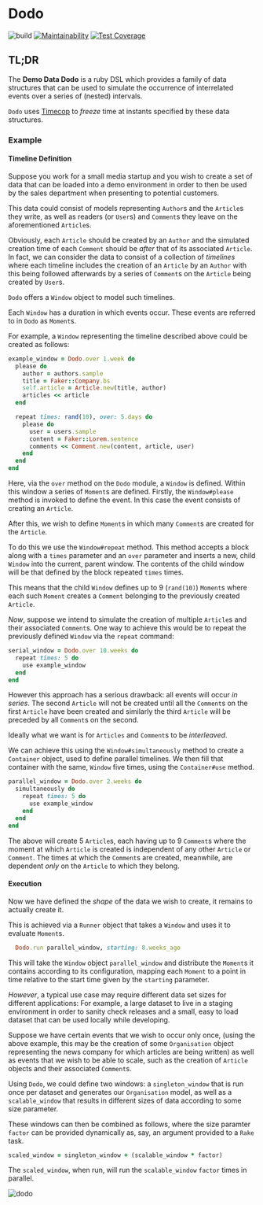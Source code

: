 # Dodo


![build](https://travis-ci.org/TomFinill/dodo.svg?branch=master) [![Maintainability](https://api.codeclimate.com/v1/badges/42198ebf17bf127e0da6/maintainability)](https://codeclimate.com/github/TomFinill/dodo/maintainability) [![Test Coverage](https://api.codeclimate.com/v1/badges/42198ebf17bf127e0da6/test_coverage)](https://codeclimate.com/github/TomFinill/dodo/test_coverage)

## TL;DR

The **Demo Data Dodo** is a ruby DSL which provides a 
family of data structures that can be used to simulate the occurrence of 
interrelated events over a series of (nested) intervals.

`Dodo` uses [Timecop](https://github.com/travisjeffery/timecop) to _freeze_ 
time at instants specified by these data structures.

### Example

#### Timeline Definition

Suppose you work for a small media startup and you wish to create a set of data
that can be loaded into a demo environment in order to then be used by the sales 
department when presenting to potential customers.

This data could consist of models representing `Author`s and the `Article`s they 
write, as well as readers (or `User`s) and `Comment`s they leave on the 
aforementioned `Article`s.

Obviously, each `Article` should be created by an `Author` and the simulated
 creation time of each `Comment` should be _after_ that of its associated 
 `Article`.  In fact, we can consider the data to consist of a collection of 
 _timelines_ where each timeline includes the creation of an `Article` by an 
 `Author` with this being followed afterwards by a series of `Comment`s on the
 `Article` being created by `User`s.
 
`Dodo` offers a `Window` object to model such timelines. 

Each `Window` has a duration in which events occur.  These events are referred 
to in `Dodo` as `Moment`s.  

For example, a `Window` representing the timeline described above could be 
created as follows:

```ruby
example_window = Dodo.over 1.week do
  please do
    author = authors.sample
    title = Faker::Company.bs
    self.article = Article.new(title, author)
    articles << article
  end

  repeat times: rand(10), over: 5.days do
    please do
      user = users.sample
      content = Faker::Lorem.sentence
      comments << Comment.new(content, article, user)
    end
  end
end
```

Here, via the `over` method on the `Dodo` module, a `Window` is defined.  Within
this window a series of `Moment`s are defined. Firstly, the `Window#please` method 
is invoked to define the event.  In this case the event consists of creating an
`Article`.

After this, we wish to define `Moment`s in which many `Comment`s are created for
the `Article`.

To do this we use the `Window#repeat` method. This method accepts a block along 
with a `times` parameter and an `over` parameter and inserts a new, child `Window`
into the current, parent window.  The contents of the child window will be
that defined by the block repeated `times` times.

This means that the child `Window` defines up to 9 (`rand(10)`) `Moment`s
where each such `Moment` creates a `Comment` belonging to the previously 
created `Article`.

_Now_, suppose we intend to simulate the creation of multiple `Article`s and 
their associated `Comment`s.  One way to achieve this would be to repeat the 
previously defined `Window` via the `repeat` command:

```ruby
serial_window = Dodo.over 10.weeks do
  repeat times: 5 do
    use example_window
  end
end
``` 

However this approach has a serious drawback: all events will occur _in series_.
The second `Article` will not be created until all the `Comment`s on the first 
`Article` have been created and similarly the third `Article` will be preceded by
all `Comment`s on the second.

Ideally what we want is for `Articles` and `Comment`s to be _interleaved_.

We can achieve this using the `Window#simultaneously`
method to create a `Container` object, used to define parallel timelines. We 
then fill that container with the same, `Window` five times, using the 
`Container#use` method.

```ruby
parallel_window = Dodo.over 2.weeks do
  simultaneously do
    repeat times: 5 do
      use example_window 
    end
  end
end
```

The above will create 5 `Article`s, each having up to 9 `Comment`s where the 
moment at which `Article` is created is independent of any other `Article` or 
`Comment`.  The times at which the `Comment`s are created, meanwhile, are 
dependent _only_ on the `Article` to which they belong.

#### Execution

Now we have defined the _shape_ of the data we wish to create, it remains 
to actually create it.  

This is achieved via a `Runner` object that takes a `Window` and uses it to 
evaluate `Moment`s.

```ruby
  Dodo.run parallel_window, starting: 8.weeks_ago
```

This will take the `Window` object `parallel_window` and distribute the `Moment`s
it contains according to its configuration, mapping each `Moment` to a point 
in time relative to the start time given by the `starting` parameter.

_However_, a typical use case may require different data set sizes for 
different applications: For example, a large dataset to live in a staging 
environment in order to sanity check releases and a small, easy to load dataset 
that can be used locally while developing.

Suppose we have certain events that we wish to occur only once, 
(using the above example, this may be the creation of some `Organisation` object
representing the news company for which articles are being written) as well
as events that we wish to be able to scale, such as the creation of `Article`
objects and their associated `Comment`s.

Using `Dodo`, we could define two windows: a `singleton_window` that is run once per
dataset and generates our `Organisation` model, as well as a `scalable_window`
that results in different sizes of data according to some size parameter.

These windows can then be combined as follows, where the size paramter `factor`
can be provided dynamically as, say, an argument provided to a `Rake` task.
 
```ruby
scaled_window = singleton_window + (scalable_window * factor)
```

The `scaled_window`, when run, will run the `scalable_window` `factor` times
in parallel.

![dodo](https://upload.wikimedia.org/wikipedia/commons/thumb/b/bf/Dodo_%28PSF%29.png/203px-Dodo_%28PSF%29.png)
